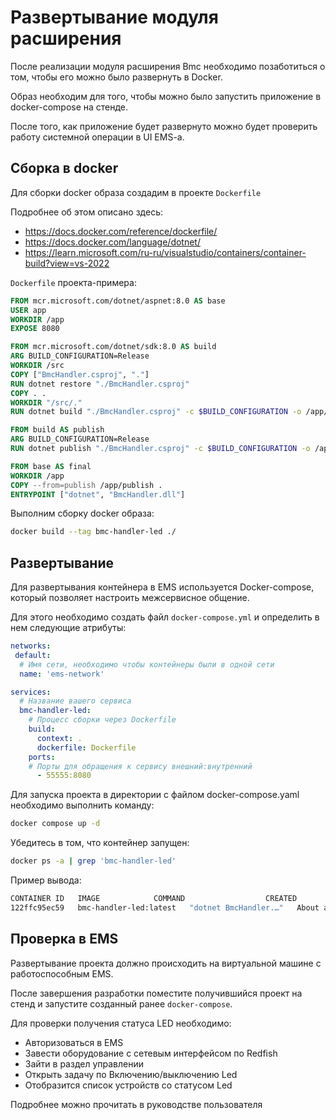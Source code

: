 # Развертывание модуля расширения

После реализации модуля расширения Bmc необходимо позаботиться о том, чтобы его можно было развернуть в Docker.

Образ необходим для того, чтобы можно было запустить приложение в docker-compose на стенде.

После того, как приложение будет развернуто можно будет проверить работу системной операции в UI EMS-a.

## Сборка в docker

Для сборки docker образа создадим в проекте `Dockerfile`

Подробнее об этом описано здесь:

- <https://docs.docker.com/reference/dockerfile/>
- <https://docs.docker.com/language/dotnet/>
- <https://learn.microsoft.com/ru-ru/visualstudio/containers/container-build?view=vs-2022>

`Dockerfile` проекта-примера:

```Dockerfile
FROM mcr.microsoft.com/dotnet/aspnet:8.0 AS base
USER app
WORKDIR /app
EXPOSE 8080

FROM mcr.microsoft.com/dotnet/sdk:8.0 AS build
ARG BUILD_CONFIGURATION=Release
WORKDIR /src
COPY ["BmcHandler.csproj", "."]
RUN dotnet restore "./BmcHandler.csproj"
COPY . .
WORKDIR "/src/."
RUN dotnet build "./BmcHandler.csproj" -c $BUILD_CONFIGURATION -o /app/build

FROM build AS publish
ARG BUILD_CONFIGURATION=Release
RUN dotnet publish "./BmcHandler.csproj" -c $BUILD_CONFIGURATION -o /app/publish /p:UseAppHost=false

FROM base AS final
WORKDIR /app
COPY --from=publish /app/publish .
ENTRYPOINT ["dotnet", "BmcHandler.dll"]
```

Выполним сборку docker образа:

```bash
docker build --tag bmc-handler-led ./
```

## Развертывание

Для развертывания контейнера в EMS используется Docker-compose, который позволяет настроить межсервисное общение.

Для этого необходимо создать файл `docker-compose.yml` и определить в нем следующие атрибуты:

```yaml
networks:
 default:
  # Имя сети, необходимо чтобы контейнеры были в одной сети
  name: 'ems-network'

services:
  # Название вашего сервиса
  bmc-handler-led:
    # Процесс сборки через Dockerfile
    build:
      context: .
      dockerfile: Dockerfile
    ports:
    # Порты для обращения к сервису внешний:внутренний
      - 55555:8080
```

Для запуска проекта в директории с файлом docker-compose.yaml необходимо выполнить команду:

```bash
docker compose up -d
```

Убедитесь в том, что контейнер запущен:

```bash
docker ps -a | grep 'bmc-handler-led'
```

Пример вывода:

```bash
CONTAINER ID   IMAGE            COMMAND                  CREATED              STATUS              PORTS                    NAMES
122ffc95ec59   bmc-handler-led:latest   "dotnet BmcHandler.…"   About a minute ago   Up About a minute   0.0.0.0:42763->8080/tcp   project-bmc-handler-led-1
```

## Проверка в EMS

Развертывание проекта должно происходить на виртуальной машине с работоспособным EMS.

После завершения разработки поместите получившийся проект на стенд и запустите созданный ранее `docker-compose`.

Для проверки получения статуса LED необходимо:

- Авторизоваться в EMS
- Завести оборудование с сетевым интерфейсом по Redfish
- Зайти в раздел управлении
- Открыть задачу по Включению/выключению Led
- Отобразится список устройств со статусом Led

Подробнее можно прочитать в руководстве пользователя
